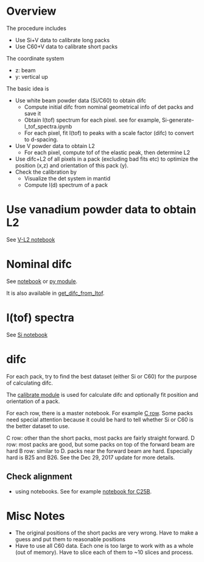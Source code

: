 # Overview

The procedure includes
* Use Si+V data to calibrate long packs
* Use C60+V data to calibrate short packs

The coordinate system
* z: beam
* y: vertical up

The basic idea is
* Use white beam powder data (Si/C60) to obtain difc
  - Compute initial difc from nominal geometrical info of det packs and save it
  - Obtain I(tof) spectrum for each pixel. see for example, Si-generate-I_tof_spectra.ipynb
  - For each pixel, fit I(tof) to peaks with a scale factor (difc) to convert to d-spacing.
* Use V powder data to obtain L2
  - For each pixel, compute tof of the elastic peak, then determine L2
* Use difc+L2 of all pixels in a pack (excluding bad fits etc) to optimize the
  position (x,z) and orientation of this pack (y).
* Check the calibration by
  - Visualize the det system in mantid
  - Compute I(d) spectrum of a pack


# Use vanadium powder data to obtain L2

See [V-L2 notebook](./V-L2.ipynb)

# Nominal difc

See [notebook](nominal_difc.ipynb) or [py module](lib/nominal_difc.py).

It is also available in [get_difc_from_Itof](lib/get_difc_from_Itof.py).

# I(tof) spectra
See [Si notebook](Si-generate-I_tof-spectra.ipynb)


# difc

For each pack, try to find the best dataset (either Si or C60) for the purpose
of calculating difc.

The [calibrate module](lib/calibrate.py) is used for calculate difc and optionally
fit position and orientation of a pack.

For each row, there is a master notebook. For example [C row](C-row/calibrate-C-row.ipynb).
Some packs need special attention because it could be hard to tell whether Si or C60 is
the better dataset to use.

C row: other than the short packs, most packs are fairly straight forward.
D row: most packs are good, but some packs on top of the forward beam are hard
B row: similar to D. packs near the forward beam are hard. Especially hard is B25 and B26.
See the Dec 29, 2017 update for more details.


## Check alignment
* using notebooks. See for example  [notebook for C25B](./check-C25B-only-C60.ipynb).


# Misc Notes

* The original positions of the short packs are very wrong. Have to make a guess and put them to reasonable positions
* Have to use all C60 data. Each one is too large to work with as a whole (out of memory). Have to slice each of
  them to ~10 slices and process.

